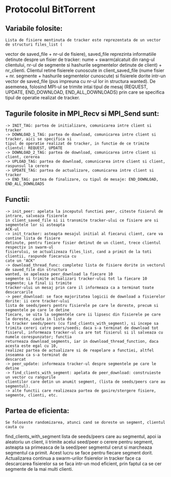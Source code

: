 # Protocolul BitTorrent

## Variabile folosite:
	Lista de fisiere mentinuta de tracker este reprezentata de un vector de structuri files_list (
vector de saved_file + nr-ul de fisiere), saved_file reprezinta informatiile detinute despre un 
fisier de tracker: nume + swarm(alcatuit din rang-ul clientului, nr-ul de segmente si hashurile 
segmentelor detinute de client) + nr_clienti.
	Clientul retine fisierele cunoscute in client_saved_file (nume fisier + nr. segmente + 
hashurile segmentelor cunoscute) si fisierele dorite intr-un vector de saved_file (pus impreuna cu 
nr-ul lor in structura wanted).
	De asemenea, folosind MPI-ul se trimite intai tipul de mesaj (REQUEST, UPDATE, END_DOWNLOAD, 
END_ALL_DOWNLOADS) prin care se specifica tipul de operatie realizat de tracker.

## Tagurile folosite in MPI_Recv si MPI_Send sunt:
```
-> INIT_TAG: partea de initializare, comunicarea intre client si tracker
-> DOWNLOAD_1_TAG: partea de download, comunicarea intre client si tracker, aici se specifica si 
tipul de operatie realizat de tracker, in functie de ce trimite clientul: REQUEST, UPDATE
-> DOWNLOAD_2_TAG: partea de download, comunicarea intre client si client, cererea 
-> UPLOAD_TAG: partea de download, comunicarea intre client si client, raspunsul la cerere
-> UPDATE_TAG: partea de actualizare, comunicarea intre client si tracker
-> END_TAG: partea de finalizare, cu tipul de mesaje: END_DOWNLOAD, END_ALL_DOWNLOADS
```
## Functii:
```
-> init_peer: apelata la inceputul functiei peer, citeste fisierul de intrare, salveaza fisierele 
in client_saved_file si ii transmite tracker-ului ce fisiere are si segmentele lor si asteapta 
ACK-ul
-> init_tracker: asteapta mesajul initial al fiecarui client, care va contine lista de fisiere 
detinute, pentru fiecare fisier detinut de un client, trece clientul respectiv in swarm-ul 
fisierului, se actualizeaza files_list, cand a primit de la toti clientii, raspunde fiecaruia cu 
cate un "ACK"
-> download_thread_func: completez lista de fisiere dorite in vectorul de saved_file din structura 
wanted, se apeleaza peer_download la fiecare 10 
segmente si trimite actualizari tracker-ului tot la fiecare 10 segmente; La final ii trimite 
tracker-ului un mesaj prin care il informeaza ca a terminat toate descarcarile
-> peer_download: se face majoritatea logicii de download a fisierelor dorite: ii cere tracker-ului 
lista de seeds/peers pentru fisierele pe care le doreste, precum si segmentele pe care le detine 
fiecare, se uita la segmentele care ii lipsesc din fisierele pe care le doreste, cauta in lista de 
la tracker seeds/peers (cu find_clients_with_segment), si incepe sa trimita cereri catre peers/seeds; daca s-a terminat de download tot 
fisierul, informeaza tracker-ul ca are tot fisierul si il salveaza cu numele corespunzator; functia 
returneaza download_segments, iar in download_thread_function, daca acesta este egal cu 10, 
realizez partea de actualizare si de reapelare a functiei, altfel inseamna ca s-a terminat de 
descarcat 
-> peer_update: informeaza tracker-ul despre segmentele pe care le detine
-> find_clients_with_segment: apelata de peer_download: construieste un vector cu rangurile 
clientilor care detin un anumit segment, (lista de seeds/peers care au segmentul).
-> alte functii care realizeaza partea de gasire/stergere fisiere, segmente, clienti, etc.
```
## Partea de eficienta:
	Se foloseste randomizarea, atunci cand se doreste un segment, clientul cauta cu 
find_clients_with_segment lista de seeds/peers care au segmentul, apoi ia aleatoriu un client, ii 
trimite acelui seed/peer o cerere pentru segment, asteapta sa primeasca de la seed/peer segmentul 
cerut si marcheaza segmentul ca primit. Acest lucru se face pentru fiecare segment dorit. 
Actualizarea continua a swarm-urilor fisierelor in tracker face ca descarcarea fisierelor sa se 
faca intr-un mod eficient, prin faptul ca se cer segmente de la mai multi clienti. 
